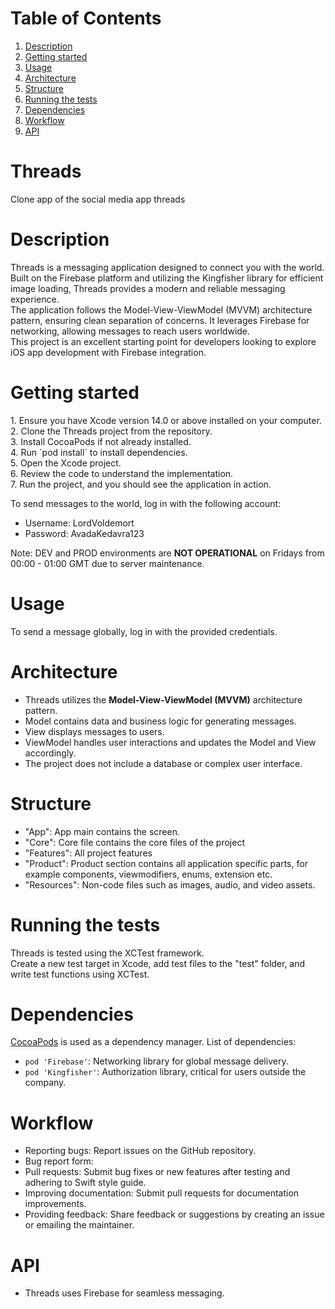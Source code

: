 # Table of Contents
1. [Description](#description)
2. [Getting started](#getting-started)
3. [Usage](#usage)
4. [Architecture](#architecture)
5. [Structure](#structure)
6. [Running the tests](#running-the-tests)
7. [Dependencies](#dependencies)
8. [Workflow](#workflow)
9. [API](#api)

# Threads
Clone app of the social media app threads 

# Description
<p>Threads is a messaging application designed to connect you with the world. Built on the Firebase platform and utilizing the Kingfisher library for efficient image loading, Threads provides a modern and reliable messaging experience.<br>
The application follows the Model-View-ViewModel (MVVM) architecture pattern, ensuring clean separation of concerns. It leverages Firebase for networking, allowing messages to reach users worldwide.<br>
This project is an excellent starting point for developers looking to explore iOS app development with Firebase integration.</p>

# Getting started
<p>
1. Ensure you have Xcode version 14.0 or above installed on your computer.<br>
2. Clone the Threads project from the repository.<br>
3. Install CocoaPods if not already installed.<br>
4. Run `pod install` to install dependencies.<br>
5. Open the Xcode project.<br>
6. Review the code to understand the implementation.<br>
7. Run the project, and you should see the application in action.<br>

To send messages to the world, log in with the following account:
* Username: LordVoldemort
* Password: AvadaKedavra123

Note: DEV and PROD environments are <strong>NOT OPERATIONAL</strong> on Fridays from 00:00 - 01:00 GMT due to server maintenance.

# Usage
To send a message globally, log in with the provided credentials.

# Architecture
* Threads utilizes the <strong>Model-View-ViewModel (MVVM)</strong> architecture pattern.
* Model contains data and business logic for generating messages.
* View displays messages to users.
* ViewModel handles user interactions and updates the Model and View accordingly.
* The project does not include a database or complex user interface.

# Structure 
* "App": App main contains the screen.
* "Core": Core file contains the core files of the project 
* "Features": All project features
* "Product": Product section contains all application specific parts, for example components, viewmodifiers, enums, extension etc.
* "Resources": Non-code files such as images, audio, and video assets.


# Running the tests
<p>Threads is tested using the XCTest framework.<br>
Create a new test target in Xcode, add test files to the "test" folder, and write test functions using XCTest.</p>


# Dependencies
[CocoaPods](https://cocoapods.org) is used as a dependency manager.
List of dependencies: 
* `pod 'Firebase'`: Networking library for global message delivery.
* `pod 'Kingfisher'`: Authorization library, critical for users outside the company.

# Workflow
* Reporting bugs: Report issues on the GitHub repository.
* Bug report form:
*  Pull requests: Submit bug fixes or new features after testing and adhering to Swift style guide.
* Improving documentation: Submit pull requests for documentation improvements.
* Providing feedback: Share feedback or suggestions by creating an issue or emailing the maintainer.

# API 
* Threads uses Firebase for seamless messaging.
